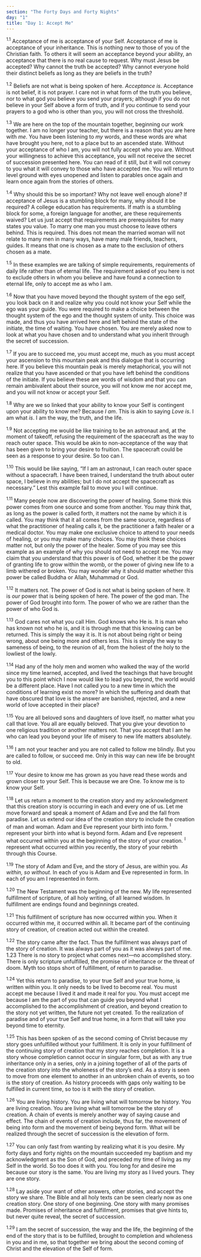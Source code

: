 ```yaml
---
section: "The Forty Days and Forty Nights"
day: "1"
title: "Day 1: Accept Me"
---
```


<sup>1.1</sup> Acceptance of me is acceptance of your Self. Acceptance
of me is acceptance of your inheritance. This is nothing new to those of
you of the Christian faith. To others it will seem an acceptance beyond
your ability, an acceptance that there is no real cause to request. Why
must Jesus be accepted? Why cannot the truth be accepted? Why cannot
everyone hold their distinct beliefs as long as they are beliefs in the
truth?

<sup>1.2</sup> Beliefs are not what is being spoken of here. *Acceptance
is*.  Acceptance is not belief, it is not prayer. I care not in what
form of the truth you believe, nor to what god you believe you send your
prayers; although if you do not believe in your Self above a form of
truth, and if you continue to send your prayers to a god who is other
than you, you will not cross the threshold. 

<sup>1.3</sup> We are here on the top of the mountain together,
beginning our work together. I am no longer your teacher, but there is a
reason that you are here with *me*. You have been listening to *my*
words, and these words are what have brought you here, not to a place
but to an ascended state.  Without your acceptance of who I am, you will
not fully accept who you are. Without your willingness to achieve this
acceptance, you will not receive the secret of succession presented
here. You can read of it still, but it will not convey to you what it
will convey to those who have accepted me. You will return to level
ground with eyes unopened and listen to parables once again and learn
once again from the stories of others. 

<sup>1.4</sup> Why should this be so important? Why not leave well
enough alone? If acceptance of Jesus is a stumbling block for many, why
should it be required? A college education has requirements. If math is
a stumbling block for some, a foreign language for another, are these
requirements waived? Let us just accept that requirements are
prerequisites for many states you value. To marry one man you must
choose to leave others behind. This is required. This does not mean the
married woman will not relate to many men in many ways, have many male
friends, teachers, guides. It means that one is chosen as a mate to the
exclusion of others chosen as a mate. 

<sup>1.5</sup> In these examples we are talking of simple requirements,
requirements of daily life rather than of eternal life. The requirement
asked of you here is not to exclude others in whom you believe and have
found a connection to eternal life, only to accept me as who I am. 

<sup>1.6</sup> Now that you have moved beyond the thought system of the
ego self, you look back on it and realize why you could not know your
Self while the ego was your guide. You were required to make a choice
between the thought system of the ego and the thought system of unity.
This choice was made, and thus you have arrived here and left behind the
state of the initiate, the time of waiting. You have chosen. You are
merely asked now to look at what you have chosen and to understand what
you inherit through the secret of succession.  

<sup>1.7</sup> If you are to succeed me, you must accept me, much as you
must accept your ascension to this mountain peak and this dialogue that
is occurring here. If you believe this mountain peak is merely
metaphorical, you will not realize that you have ascended or that you
have left behind the conditions of the initiate. If you believe these
are words of wisdom and that you can remain ambivalent about their
source, you will not know me nor accept me, and you will not know or
accept your Self. 

<sup>1.8</sup> Why are we so linked that your ability to know your Self
is contingent upon your ability to know me? Because *I am*. This is akin
to saying *Love is*. I am what *is*. I am the way, the truth, and the
life. 

<sup>1.9</sup> Not accepting me would be like training to be an
astronaut and, at the moment of takeoff, refusing the requirement of the
spacecraft as the way to reach outer space. This would be akin to
non-acceptance of the way that has been given to bring your desire to
fruition. The spacecraft could be seen as a response to your desire. So
too can I. 

<sup>1.10</sup> This would be like saying, “If I am an astronaut, I can
reach outer space without a spacecraft. I have been trained, I
understand the truth about outer space, I believe in my abilities; but I
do not accept the spacecraft as necessary.” Lest this example fail to
move you I will continue. 

<sup>1.11</sup> Many people now are discovering the power of healing.
Some think this power comes from one source and some from another. You
may think that, as long as the power is called forth, it matters not the
name by which it is called. You may think that it all comes from the
same source, regardless of what the practitioner of healing calls it, be
the practitioner a faith healer or a medical doctor. You may make one
exclusive choice to attend to your needs of healing, or you may make
many choices. You may think these choices matter not, but only the power
of the healer. Some of you may see this example as an example of why you
should not need to accept me. You may claim that you understand that
this power is of God, whether it be the power of granting life to grow
within the womb, or the power of giving new life to a limb withered or
broken. You may wonder why it should matter whether this power be called
Buddha or Allah, Muhammad or God.

<sup>1.12</sup> It matters not. The power of God is not what is being
spoken of here. It is *our* power that is being spoken of here. The
power of the god man. The power of God brought into form. The power of
who we are rather than the power of who God is. 

<sup>1.13</sup> God cares not what you call Him. God knows who He is. It
is man who has known not who he is, and it is through me that this
knowing can be returned. This is simply the way it is. It is not about
being right or being wrong, about one being more and others less. This
is simply the way to sameness of being, to the reunion of all, from the
holiest of the holy to the lowliest of the lowly.

<sup>1.14</sup> Had any of the holy men and women who walked the way of
the world since my time learned, accepted, and lived the teachings that
have brought you to this point which I now would like to lead you
beyond, the world would be a different place. Have I not called you to a
new time in which the conditions of learning exist no more? In which the
suffering and death that have obscured that love is the answer are
banished, rejected, and a new world of love accepted in their place?  

<sup>1.15</sup> You are all beloved sons and daughters of love itself,
no matter what you call that love. You all are equally beloved. That you
give your devotion to one religious tradition or another matters not.
That you accept that I am he who can lead you beyond your life of misery
to new life matters absolutely. 

<sup>1.16</sup> I am not your teacher and you are not called to follow
me blindly.  But you are called to follow, or succeed me. Only in this
way can new life be brought to old. 

<sup>1.17</sup> Your desire to know me has grown as you have read these
words and grown closer to your Self. This is because we are One. To know
me is to know your Self. 

<sup>1.18</sup> Let us return a moment to the creation story and my
acknowledgment that this creation story is occurring in each and every
one of us. Let me move forward and speak a moment of Adam and Eve and
the fall from paradise. Let us extend our idea of the creation story to
include the creation of man and woman.  Adam and Eve represent your
birth into form.  <sup>I</sup> represent your birth into what is beyond
form. Adam and Eve represent what occurred within you at the beginning
of the story of your creation.  <sup>I</sup> represent what occurred
within you recently, the story of your rebirth through this Course.

<sup>1.19</sup> The story of Adam and Eve, and the story of Jesus, are
within you.  *As within, so without*. In each of you is Adam and Eve
represented in form. In each of you am I represented in form. 

<sup>1.20</sup> The New Testament was the beginning of the new. My life
represented fulfillment of scripture, of all holy writing, of all
learned wisdom. In fulfillment are endings found and beginnings created. 

<sup>1.21</sup> This fulfillment of scripture has now occurred within
you. When it occurred within me, it occurred within all.  It became part
of the continuing story of creation, of creation acted out within the
created. 

<sup>1.22</sup> The story came after the fact. Thus the fulfillment was
always part of the story of creation. It was always part of you as it
was always part of me. 1.23 There is no story to project what comes
next—no accomplished story. There is only scripture unfulfilled, the
promise of inheritance or the threat of doom. Myth too stops short of
fulfillment, of return to paradise. 

<sup>1.24</sup> Yet this return to paradise, to your true Self and your
true home, is written within you. It only needs to be lived to become
real. You must accept me because I lived it and made it real for you.
You must accept me because I am the part of you that can guide you
beyond what I accomplished to the accomplishment of creation, and beyond
creation to the story not yet written, the future not yet created. To
the realization of paradise and of your true Self and true home, in a
form that will take you beyond time to eternity. 

<sup>1.25</sup> This has been spoken of as the second coming of Christ
because my story goes unfulfilled without your fulfillment. It is only
in your fulfillment of the continuing story of creation that my story
reaches completion. It is a story whose completion cannot occur in
singular form, but as with any true inheritance only in a series, only
in a joining together of all of the parts of the creation story into the
wholeness of the story’s end. As a story is seen to move from one
element to another in an unbroken chain of events, so too is the story
of creation. As history proceeds with gaps only waiting to be fulfilled
in current time, so too is it with the story of creation. 

<sup>1.26</sup> You are living history. You are living what will
tomorrow be history. You are living creation. You are living what will
tomorrow be the story of creation. A chain of events is merely another
way of saying cause and effect. The chain of events of creation include,
thus far, the movement of being into form and the movement of being
beyond form. What will be realized through the secret of succession is
the elevation of form.

<sup>1.27</sup> You can only fast from wanting by realizing what it is
you desire.  My forty days and forty nights on the mountain succeeded my
baptism and my acknowledgment as the Son of God, and preceded my time of
living as my Self in the world. So too does it with you. You long for
and desire me because our story is the same. You are living my story as
I lived yours. They are one story. 

<sup>1.28</sup> Lay aside your want of other answers, other stories, and
accept the story we share. The Bible and all holy texts can be seen
clearly now as one creation story. One story of one beginning. One story
with many promises made. Promises of inheritance and fulfillment,
promises that give hints to, but never quite reveal, the secret of
succession. 

<sup>1.29</sup> I am the secret of succession, the way and the life, the
beginning of the end of the story that is to be fulfilled, brought to
completion and wholeness in you and in me, so that together we bring
about the second coming of Christ and the elevation of the Self of form.

